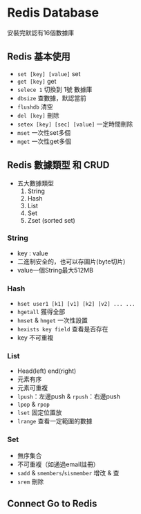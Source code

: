 # Redis Database
安裝完默認有16個數據庫

## Redis 基本使用
- `set [key] [value]`  set
- `get [key]` get
- `selece 1` 切換到 1號 數據庫
- `dbsize` 查數據，默認當前
- `flushdb` 清空
- `del [key]` 刪除
- `setex [key] [sec] [value]` 一定時間刪除
- `mset`    一次性set多個
- `mget`    一次性get多個

## Redis 數據類型 和 CRUD

- 五大數據類型
    1.  String
    2.  Hash
    3.  List
    4.  Set
    5.  Zset (sorted set)

### String 
- key : value
- 二進制安全的，也可以存圖片(byte切片)
- value一個String最大512MB

### Hash
- `hset user1 [k1] [v1] [k2] [v2] ... ...`
- `hgetall` 獲得全部
- `hmset` & `hmget` 一次性設置
- `hexists key field` 查看是否存在
- key 不可重複

### List
- Head(left) end(right)
- 元素有序
- 元素可重複
- `lpush`：左邊push & `rpush`：右邊push
- `lpop` & `rpop`
- `lset` 固定位置放
- `lrange` 查看一定範圍的數據

### Set
- 無序集合
- 不可重複（如通過email註冊）
- `sadd`  & `smembers`/`sismember` 增改 & 查
- `srem` 刪除

## Connect Go to Redis

